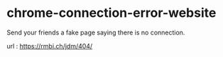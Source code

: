 # chrome-connection-error-website
Send your friends a fake page saying there is no connection.

url : https://rmbi.ch/jdm/404/
